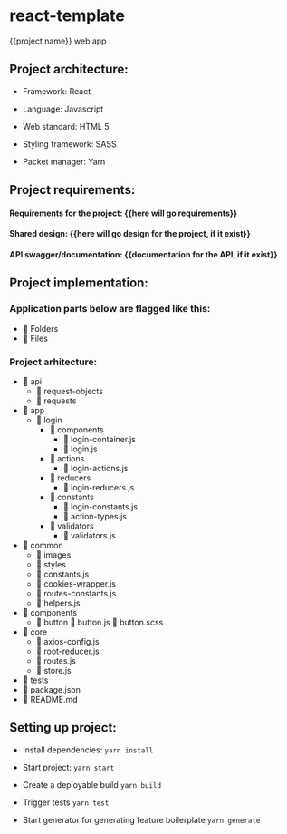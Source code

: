 # react-template

{{project name}} web app

## Project architecture:

* Framework: React

* Language: Javascript

* Web standard: HTML 5

* Styling framework: SASS

* Packet manager: Yarn

## Project requirements:

#### Requirements for the project: {{here will go requirements}}

#### Shared design: {{here will go design for the project, if it exist}}

#### API swagger/documentation: {{documentation for the API, if it exist}}

## Project implementation:

### Application parts below are flagged like this:

* 📒 Folders
* 📑 Files

### Project arhitecture:

* 📒 api
  * 📒 request-objects
  * 📒 requests
* 📒 app
  * 📒 login
    * 📒 components
      * 📑 login-container.js
      * 📑 login.js
    * 📒 actions
      * 📑 login-actions.js
    * 📒 reducers
      * 📑 login-reducers.js
    * 📒 constants
      * 📑 login-constants.js
      * 📑 action-types.js
    * 📒 validators
      * 📑 validators.js
* 📒 common
    * 📒 images
    * 📒 styles
    * 📑 constants.js
    * 📑 cookies-wrapper.js
    * 📑 routes-constants.js
    * 📑 helpers.js
* 📒 components
    * 📒 button
    📑 button.js
    📑 button.scss
* 📒 core
    * 📑 axios-config.js
    * 📑 root-reducer.js
    * 📑 routes.js
    * 📑 store.js
* 📒 tests
* 📑 package.json
* 📑 README.md

## Setting up project:

* Install dependencies:
  `yarn install`

* Start project:
  `yarn start`

* Create a deployable build
  `yarn build`

* Trigger tests
  `yarn test`

* Start generator for generating feature boilerplate
  `yarn generate`
